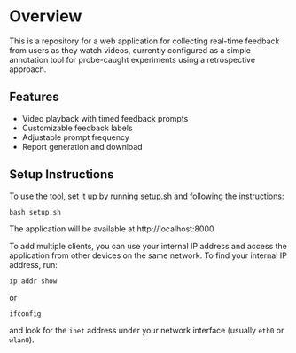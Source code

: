 # Overview

This is a repository for a web application for collecting real-time feedback from users as they watch videos,
currently configured as a simple annotation tool for probe-caught experiments using a retrospective approach. 

## Features

- Video playback with timed feedback prompts
- Customizable feedback labels
- Adjustable prompt frequency
- Report generation and download

## Setup Instructions

To use the tool, set it up by running setup.sh and following the instructions:
```
bash setup.sh
```
The application will be available at http://localhost:8000

To add multiple clients, you can use your internal IP address and access the application from other devices on the same network. To find your internal IP address, run:
```
ip addr show
```
or
``` 
ifconfig
```
and look for the `inet` address under your network interface (usually `eth0` or `wlan0`).